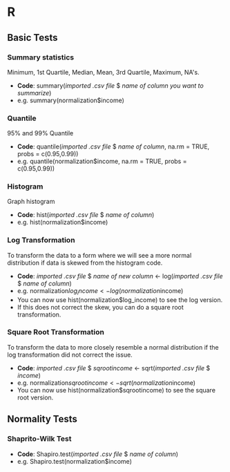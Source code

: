 # R
## Basic Tests
### Summary statistics
Minimum, 1st Quartile, Median, Mean, 3rd Quartile, Maximum, NA's.
 - **Code**: summary(*imported .csv file* $ *name of column you want to summarize*)
 - e.g. summary(normalization$income)
### Quantile
95% and 99% Quantile
- **Code**: quantile(*imported .csv file* $ *name of column*, na.rm = TRUE, probs = c(0.95,0.99))
- e.g. quantile(normalization$income, na.rm = TRUE, probs = c(0.95,0.99))
### Histogram
Graph histogram
- **Code**: hist(*imported .csv file* $ *name of column*)
- e.g. hist(normalization$income)
### Log Transformation
To transform the data to a form where we will see a more normal distribution if data is skewed from the histogram code.
- **Code**: *imported .csv file* $ *name of new column* <- log(*imported .csv file* $ *name of column*)
- e.g. normalization$log_income <- log(normalization$income)
- You can now use hist(normalization$log_income) to see the log version.
- If this does not correct the skew,  you can do a square root transformation.
### Square Root Transformation
To transform the data to more closely resemble a normal distribution if the log transformation did not correct the issue.
- **Code**: *imported .csv file* $ *sqrootincome* <- sqrt(*imported .csv file* $ *income*)
- e.g. normalization$sqrootincome <- sqrt(normalization$income)
- You can now use hist(normalization$sqrootincome) to see the square root version.
## Normality Tests
### Shaprito-Wilk Test
- **Code**: Shapiro.test(*imported .csv file* $ *name of column*)
- e.g. Shapiro.test(normalization$income)
